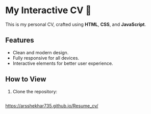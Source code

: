 # My Interactive CV 🌟

This is my personal CV, crafted using **HTML**, **CSS**, and **JavaScript**.

## Features
- Clean and modern design.
- Fully responsive for all devices.
- Interactive elements for better user experience.

## How to View
1. Clone the repository:
   ```bash
  https://arsshekhar735.github.io/Resume_cv/
